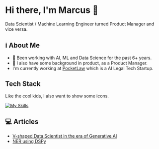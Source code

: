 # Hi there, I'm Marcus 👋
Data Scientist / Machine Learning Engineer turned Product Manager and vice versa.

<!--![MarcusElwin's Stats](https://github-readme-stats.vercel.app/api?username=MarcusElwin&theme=vue-dark&show_icons=true&hide_border=true&count_private=true)-->

## ℹ️ About Me
- 🤖 Been working with AI, ML and Data Science for the past 6+ years.
- 🎯 I also have some background in product, as a Product Manager.
- I'm currently working at [PocketLaw](pocketlaw.com) which is a AI Legal Tech Startup.

## Tech Stack
Like the cool kids, I also want to show some icons.

[![My Skills](https://skillicons.dev/icons?i=python,pycharm,vscode,typescript,java,aws,bash,docker,ubuntu,fastapi,gcp,githubactions,github,gitlab,mysql,postgres,pytorch,r,regex,sklearn,tensorlfow&perline=10)](https://skillicons.dev)

## 💻 Articles
- [V-shaped Data Scientist in the era of Generative AI](https://blog.gopenai.com/v-shaped-data-scientist-in-the-era-of-generative-ai-b29f1bca93b7)
- [NER using DSPy](https://dswithmac.com/posts/ner-dspy/)

<!--
**MarcusElwin/MarcusElwin** is a ✨ _special_ ✨ repository because its `README.md` (this file) appears on your GitHub profile.

Here are some ideas to get you started:

- 🔭 I’m currently working on ...
- 🌱 I’m currently learning ...
- 👯 I’m looking to collaborate on ...
- 🤔 I’m looking for help with ...
- 💬 Ask me about ...
- 📫 How to reach me: ...
- 😄 Pronouns: ...
- ⚡ Fun fact: ...
-->
